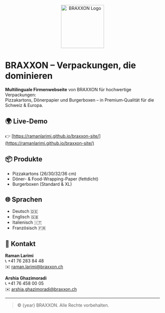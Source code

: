 <p align="center">
  <img src="https://ramanlarimi.github.io/braxxon-site/assets/logo.png" alt="BRAXXON Logo" width="140" />
</p>

# BRAXXON – Verpackungen, die dominieren

**Multilinguale Firmenwebseite** von BRAXXON für hochwertige Verpackungen:  
Pizzakartons, Dönerpapier und Burgerboxen – in Premium‑Qualität für die Schweiz & Europa.

## 🌍 Live-Demo
👉 [https://ramanlarimi.github.io/braxxon-site/](https://ramanlarimi.github.io/braxxon-site/)

## 📦 Produkte
- Pizzakartons (26/30/32/36 cm)
- Döner- & Food-Wrapping-Paper (fettdicht)
- Burgerboxen (Standard & XL)

## 🌐 Sprachen
- Deutsch 🇩🇪
- Englisch 🇬🇧
- Italienisch 🇮🇹
- Französisch 🇫🇷

## 📧 Kontakt
**Raman Larimi**  
📞 +41 76 283 84 48  
✉️ [raman.larimi@braxxon.ch](mailto:raman.larimi@braxxon.ch)

**Arshia Ghazimoradi**  
📞 +41 76 458 00 05  
✉️ [arshia.ghazimoradi@braxxon.ch](mailto:arshia.ghazimoradi@braxxon.ch)

---

> © {year} BRAXXON. Alle Rechte vorbehalten.
